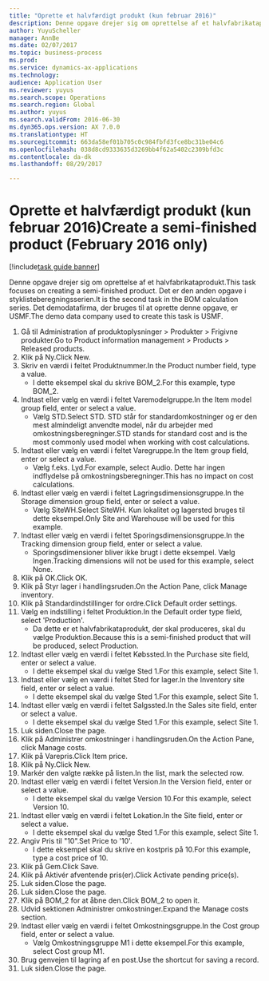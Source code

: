 ```yaml
--- 
title: "Oprette et halvfærdigt produkt (kun februar 2016)"
description: Denne opgave drejer sig om oprettelse af et halvfabrikataprodukt.
author: YuyuScheller
manager: AnnBe
ms.date: 02/07/2017
ms.topic: business-process
ms.prod: 
ms.service: dynamics-ax-applications
ms.technology: 
audience: Application User
ms.reviewer: yuyus
ms.search.scope: Operations
ms.search.region: Global
ms.author: yuyus
ms.search.validFrom: 2016-06-30
ms.dyn365.ops.version: AX 7.0.0
ms.translationtype: HT
ms.sourcegitcommit: 663da58ef01b705c0c984fbfd3fce8bc31be04c6
ms.openlocfilehash: 038d8cd9333635d3269bb4f62a5402c2309bfd3c
ms.contentlocale: da-dk
ms.lasthandoff: 08/29/2017

---
```

# <a name="create-a-semi-finished-product-february-2016-only"></a><span data-ttu-id="ed17d-103">Oprette et halvfærdigt produkt (kun februar 2016)</span><span class="sxs-lookup"><span data-stu-id="ed17d-103">Create a semi-finished product (February 2016 only)</span></span>

[!include[task guide banner](../../includes/task-guide-banner.md)]

<span data-ttu-id="ed17d-104">Denne opgave drejer sig om oprettelse af et halvfabrikataprodukt.</span><span class="sxs-lookup"><span data-stu-id="ed17d-104">This task focuses on creating a semi-finished product.</span></span> <span data-ttu-id="ed17d-105">Det er den anden opgave i styklisteberegningsserien.</span><span class="sxs-lookup"><span data-stu-id="ed17d-105">It is the second task in the BOM calculation series.</span></span> <span data-ttu-id="ed17d-106">Det demodatafirma, der bruges til at oprette denne opgave, er USMF.</span><span class="sxs-lookup"><span data-stu-id="ed17d-106">The demo data company used to create this task is USMF.</span></span>

1. <span data-ttu-id="ed17d-107">Gå til Administration af produktoplysninger > Produkter > Frigivne produkter.</span><span class="sxs-lookup"><span data-stu-id="ed17d-107">Go to Product information management > Products > Released products.</span></span>
2. <span data-ttu-id="ed17d-108">Klik på Ny.</span><span class="sxs-lookup"><span data-stu-id="ed17d-108">Click New.</span></span>
3. <span data-ttu-id="ed17d-109">Skriv en værdi i feltet Produktnummer.</span><span class="sxs-lookup"><span data-stu-id="ed17d-109">In the Product number field, type a value.</span></span>
    * <span data-ttu-id="ed17d-110">I dette eksempel skal du skrive BOM_2.</span><span class="sxs-lookup"><span data-stu-id="ed17d-110">For this example, type BOM_2.</span></span>  
4. <span data-ttu-id="ed17d-111">Indtast eller vælg en værdi i feltet Varemodelgruppe.</span><span class="sxs-lookup"><span data-stu-id="ed17d-111">In the Item model group field, enter or select a value.</span></span>
    * <span data-ttu-id="ed17d-112">Vælg STD.</span><span class="sxs-lookup"><span data-stu-id="ed17d-112">Select STD.</span></span> <span data-ttu-id="ed17d-113">STD står for standardomkostninger og er den mest almindeligt anvendte model, når du arbejder med omkostningsberegninger.</span><span class="sxs-lookup"><span data-stu-id="ed17d-113">STD stands for standard cost and is the most commonly used model when working with cost calculations.</span></span>  
5. <span data-ttu-id="ed17d-114">Indtast eller vælg en værdi i feltet Varegruppe.</span><span class="sxs-lookup"><span data-stu-id="ed17d-114">In the Item group field, enter or select a value.</span></span>
    * <span data-ttu-id="ed17d-115">Vælg f.eks. Lyd.</span><span class="sxs-lookup"><span data-stu-id="ed17d-115">For example, select Audio.</span></span> <span data-ttu-id="ed17d-116">Dette har ingen indflydelse på omkostningsberegninger.</span><span class="sxs-lookup"><span data-stu-id="ed17d-116">This has no impact on cost calculations.</span></span>  
6. <span data-ttu-id="ed17d-117">Indtast eller vælg en værdi i feltet Lagringsdimensionsgruppe.</span><span class="sxs-lookup"><span data-stu-id="ed17d-117">In the Storage dimension group field, enter or select a value.</span></span>
    * <span data-ttu-id="ed17d-118">Vælg SiteWH.</span><span class="sxs-lookup"><span data-stu-id="ed17d-118">Select SiteWH.</span></span> <span data-ttu-id="ed17d-119">Kun lokalitet og lagersted bruges til dette eksempel.</span><span class="sxs-lookup"><span data-stu-id="ed17d-119">Only Site and Warehouse will be used for this example.</span></span>  
7. <span data-ttu-id="ed17d-120">Indtast eller vælg en værdi i feltet Sporingsdimensionsgruppe.</span><span class="sxs-lookup"><span data-stu-id="ed17d-120">In the Tracking dimension group field, enter or select a value.</span></span>
    * <span data-ttu-id="ed17d-121">Sporingsdimensioner bliver ikke brugt i dette eksempel. Vælg Ingen.</span><span class="sxs-lookup"><span data-stu-id="ed17d-121">Tracking dimensions will not be used for this example, select None.</span></span>  
8. <span data-ttu-id="ed17d-122">Klik på OK.</span><span class="sxs-lookup"><span data-stu-id="ed17d-122">Click OK.</span></span>
9. <span data-ttu-id="ed17d-123">Klik på Styr lager i handlingsruden.</span><span class="sxs-lookup"><span data-stu-id="ed17d-123">On the Action Pane, click Manage inventory.</span></span>
10. <span data-ttu-id="ed17d-124">Klik på Standardindstillinger for ordre.</span><span class="sxs-lookup"><span data-stu-id="ed17d-124">Click Default order settings.</span></span>
11. <span data-ttu-id="ed17d-125">Vælg en indstilling i feltet Produktion.</span><span class="sxs-lookup"><span data-stu-id="ed17d-125">In the Default order type field, select 'Production'.</span></span>
    * <span data-ttu-id="ed17d-126">Da dette er et halvfabrikataprodukt, der skal produceres, skal du vælge Produktion.</span><span class="sxs-lookup"><span data-stu-id="ed17d-126">Because this is a semi-finished product that will be produced, select Production.</span></span>  
12. <span data-ttu-id="ed17d-127">Indtast eller vælg en værdi i feltet Købssted.</span><span class="sxs-lookup"><span data-stu-id="ed17d-127">In the Purchase site field, enter or select a value.</span></span>
    * <span data-ttu-id="ed17d-128">I dette eksempel skal du vælge Sted 1.</span><span class="sxs-lookup"><span data-stu-id="ed17d-128">For this example, select Site 1.</span></span>  
13. <span data-ttu-id="ed17d-129">Indtast eller vælg en værdi i feltet Sted for lager.</span><span class="sxs-lookup"><span data-stu-id="ed17d-129">In the Inventory site field, enter or select a value.</span></span>
    * <span data-ttu-id="ed17d-130">I dette eksempel skal du vælge Sted 1.</span><span class="sxs-lookup"><span data-stu-id="ed17d-130">For this example, select Site 1.</span></span>  
14. <span data-ttu-id="ed17d-131">Indtast eller vælg en værdi i feltet Salgssted.</span><span class="sxs-lookup"><span data-stu-id="ed17d-131">In the Sales site field, enter or select a value.</span></span>
    * <span data-ttu-id="ed17d-132">I dette eksempel skal du vælge Sted 1.</span><span class="sxs-lookup"><span data-stu-id="ed17d-132">For this example, select Site 1.</span></span>  
15. <span data-ttu-id="ed17d-133">Luk siden.</span><span class="sxs-lookup"><span data-stu-id="ed17d-133">Close the page.</span></span>
16. <span data-ttu-id="ed17d-134">Klik på Administrer omkostninger i handlingsruden.</span><span class="sxs-lookup"><span data-stu-id="ed17d-134">On the Action Pane, click Manage costs.</span></span>
17. <span data-ttu-id="ed17d-135">Klik på Varepris.</span><span class="sxs-lookup"><span data-stu-id="ed17d-135">Click Item price.</span></span>
18. <span data-ttu-id="ed17d-136">Klik på Ny.</span><span class="sxs-lookup"><span data-stu-id="ed17d-136">Click New.</span></span>
19. <span data-ttu-id="ed17d-137">Markér den valgte række på listen.</span><span class="sxs-lookup"><span data-stu-id="ed17d-137">In the list, mark the selected row.</span></span>
20. <span data-ttu-id="ed17d-138">Indtast eller vælg en værdi i feltet Version.</span><span class="sxs-lookup"><span data-stu-id="ed17d-138">In the Version field, enter or select a value.</span></span>
    * <span data-ttu-id="ed17d-139">I dette eksempel skal du vælge Version 10.</span><span class="sxs-lookup"><span data-stu-id="ed17d-139">For this example, select Version 10.</span></span>  
21. <span data-ttu-id="ed17d-140">Indtast eller vælg en værdi i feltet Lokation.</span><span class="sxs-lookup"><span data-stu-id="ed17d-140">In the Site field, enter or select a value.</span></span>
    * <span data-ttu-id="ed17d-141">I dette eksempel skal du vælge Sted 1.</span><span class="sxs-lookup"><span data-stu-id="ed17d-141">For this example, select Site 1.</span></span>  
22. <span data-ttu-id="ed17d-142">Angiv Pris til "10".</span><span class="sxs-lookup"><span data-stu-id="ed17d-142">Set Price to '10'.</span></span>
    * <span data-ttu-id="ed17d-143">I dette eksempel skal du skrive en kostpris på 10.</span><span class="sxs-lookup"><span data-stu-id="ed17d-143">For this example, type a cost price of 10.</span></span>  
23. <span data-ttu-id="ed17d-144">Klik på Gem.</span><span class="sxs-lookup"><span data-stu-id="ed17d-144">Click Save.</span></span>
24. <span data-ttu-id="ed17d-145">Klik på Aktivér afventende pris(er).</span><span class="sxs-lookup"><span data-stu-id="ed17d-145">Click Activate pending price(s).</span></span>
25. <span data-ttu-id="ed17d-146">Luk siden.</span><span class="sxs-lookup"><span data-stu-id="ed17d-146">Close the page.</span></span>
26. <span data-ttu-id="ed17d-147">Luk siden.</span><span class="sxs-lookup"><span data-stu-id="ed17d-147">Close the page.</span></span>
27. <span data-ttu-id="ed17d-148">Klik på BOM_2 for at åbne den.</span><span class="sxs-lookup"><span data-stu-id="ed17d-148">Click BOM_2 to open it.</span></span>
28. <span data-ttu-id="ed17d-149">Udvid sektionen Administrer omkostninger.</span><span class="sxs-lookup"><span data-stu-id="ed17d-149">Expand the Manage costs section.</span></span>
29. <span data-ttu-id="ed17d-150">Indtast eller vælg en værdi i feltet Omkostningsgruppe.</span><span class="sxs-lookup"><span data-stu-id="ed17d-150">In the Cost group field, enter or select a value.</span></span>
    * <span data-ttu-id="ed17d-151">Vælg Omkostningsgruppe M1 i dette eksempel.</span><span class="sxs-lookup"><span data-stu-id="ed17d-151">For this example, select Cost group M1.</span></span>  
30. <span data-ttu-id="ed17d-152">Brug genvejen til lagring af en post.</span><span class="sxs-lookup"><span data-stu-id="ed17d-152">Use the shortcut for saving a record.</span></span>
31. <span data-ttu-id="ed17d-153">Luk siden.</span><span class="sxs-lookup"><span data-stu-id="ed17d-153">Close the page.</span></span>


